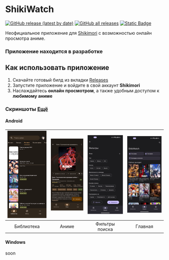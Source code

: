 # ShikiWatch
[![GitHub release (latest by date)](https://img.shields.io/github/v/release/wheremyfiji/ShikiWatch)](https://github.com/wheremyfiji/ShikiWatch/releases/latest/) [![GitHub all releases](https://img.shields.io/github/downloads/wheremyfiji/ShikiWatch/total?label=All%20Downloads)](https://github.com/wheremyfiji/ShikiWatch/releases/latest/) [![Static Badge](https://img.shields.io/badge/Telegram_Group-2AABEE?logo=telegram&logoColor=white)](https://t.me/shikiwatch)

Неофициальное приложение для [Shikimori](https://shikimori.me/) с возможностью онлайн просмотра аниме.

### Приложение находится в разработке

## Как использовать приложение

1. Скачайте готовый билд из вкладки [Releases](https://github.com/wheremyfiji/ShikiWatch/releases)
2. Запустите приложение и войдите в свой аккаунт **Shikimori**
3. Наслаждайтесь **онлайн просмотром**, а также удобным доступом к **любимому аниме**

### Скриншоты [Ещё](https://github.com/wheremyfiji/ShikiWatch/tree/master/screenshots)

#### Android

| <img src="screenshots/scr-andr-library.png?raw=true" width="200"/> | <img src="screenshots/scr-andr-anime_info.png?raw=true" width="200"/> | <img src="screenshots/scr-andr-search-filters.jpg?raw=true" width="200"/> |<img src="screenshots/scr-andr-exp_page.jpg" width="200"/> |
| :--: | :--: | :--: | :--: |
|Библиотека|Аниме|Фильтры поиска|Главная|

#### Windows
soon
